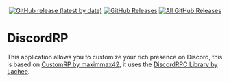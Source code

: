 <p align=center>
  <a href="https://github.com/ghostkiller967/DiscordRP/releases/latest"><img alt="GitHub release (latest by date)" src="https://img.shields.io/github/v/tag/ghostkiller967/DiscordRP?color=19e2e2&label=latest&logo=github"></a>
  <a href="https://github.com/ghostkiller967/DiscordRP/releases/latest"><img alt="GitHub Releases" src="https://img.shields.io/github/downloads/ghostkiller967/DiscordRP/latest/total?color=19e2e2&label=downloads&logo=github"></a>
  <a href="https://github.com/ghostkiller967/DiscordRP/releases"><img alt="All GitHub Releases" src="https://img.shields.io/github/downloads/ghostkiller967/DiscordRP/total?color=19e2e2&label=total%20downloads&logo=github"></a>
</p>

# DiscordRP
This application allows you to customize your rich presence on Discord, this is based on [CustomRP by maximmax42](https://github.com/maximmax42/Discord-CustomRP),
it uses the [DiscordRPC Library by Lachee](https://github.com/Lachee/discord-rpc-csharp).

